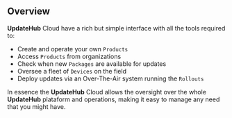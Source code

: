 ## Overview

**UpdateHub** Cloud have a rich but simple interface with all the tools required to:

- Create and operate your own `Products`
- Access `Products` from organizations
- Check when new `Packages` are available for updates
- Oversee a fleet of `Devices` on the field
- Deploy updates via an Over-The-Air system running the `Rollouts`

In essence the **UpdateHub** Cloud allows the oversight over the whole **UpdateHub** plataform and operations, making it easy to manage any need that you might have.
